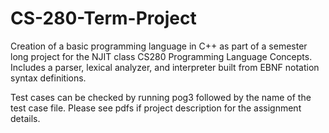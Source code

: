 # CS-280-Term-Project
Creation of a basic programming language in C++ as part of a semester long project for the NJIT class CS280 Programming Language Concepts. Includes a parser, lexical analyzer, and interpreter built from EBNF notation syntax definitions.

Test cases can be checked by running pog3 followed by the name of the test case file. Please see pdfs if project description for the assignment details. 

